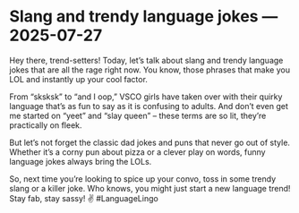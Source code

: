 # Slang and trendy language jokes — 2025-07-27

Hey there, trend-setters! Today, let’s talk about slang and trendy language jokes that are all the rage right now. You know, those phrases that make you LOL and instantly up your cool factor.

From “sksksk” to “and I oop,” VSCO girls have taken over with their quirky language that’s as fun to say as it is confusing to adults. And don’t even get me started on “yeet” and “slay queen” – these terms are so lit, they’re practically on fleek.

But let’s not forget the classic dad jokes and puns that never go out of style. Whether it’s a corny pun about pizza or a clever play on words, funny language jokes always bring the LOLs.

So, next time you’re looking to spice up your convo, toss in some trendy slang or a killer joke. Who knows, you might just start a new language trend! Stay fab, stay sassy! ✌️ #LanguageLingo